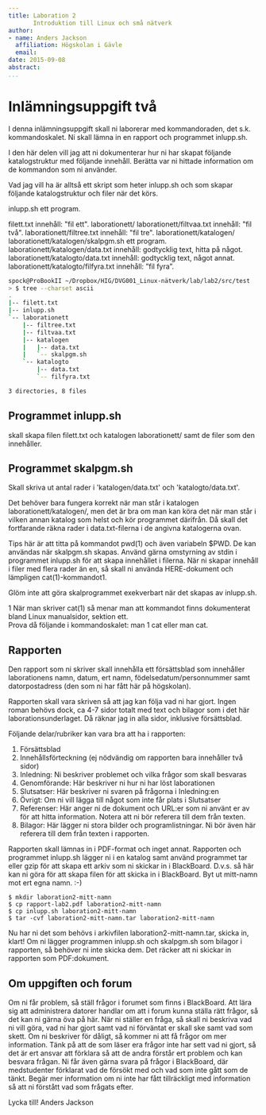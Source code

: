 ```yaml
---
title: Laboration 2
       Introduktion till Linux och små nätverk
author:
- name: Anders Jackson
  affiliation: Högskolan i Gävle
  email: 
date: 2015-09-08
abstract: 
...
```



Inlämningsuppgift två
================================================================================

I denna inlämningsuppgift skall ni laborerar med kommandoraden, det s.k.
kommandoskalet. 
Ni skall lämna in en rapport och programmet inlupp.sh.

I den här delen vill jag att ni dokumenterar hur ni har skapat följande
katalogstruktur med följande innehåll. Berätta var ni hittade information om de
kommandon som ni använder.

Vad jag vill ha är alltså ett skript som heter inlupp.sh och som skapar
följande katalogstruktur och filer när det körs.

inlupp.sh                               ett program.

filett.txt                              innehåll: "fil ett".
laborationett/
laborationett/filtvaa.txt               innehåll: "fil två".
laborationett/filtree.txt               innehåll: "fil tre".
laborationett/katalogen/
laborationett/katalogen/skalpgm.sh      ett program.
laborationett/katalogen/data.txt        innehåll: godtycklig text, hitta på något.
laborationett/katalogto/data.txt        innehåll: godtycklig text, något annat.
laborationett/katalogto/filfyra.txt     innehåll: ”fil fyra”.


```bash
spock@ProBookII ~/Dropbox/HIG/DVG001_Linux-nätverk/lab/lab2/src/test                                                                                                                 [15:33:09] 
> $ tree --charset ascii                                                                                                                                                            [master ●●]
.
|-- filett.txt
|-- inlupp.sh
`-- laborationett
    |-- filtree.txt
    |-- filtvaa.txt
    |-- katalogen
    |   |-- data.txt
    |   `-- skalpgm.sh
    `-- katalogto
        |-- data.txt
        `-- filfyra.txt

3 directories, 8 files
```



## Programmet inlupp.sh 
skall skapa filen filett.txt och katalogen laborationett/ samt de filer som den
innehåller.

## Programmet skalpgm.sh 
Skall skriva ut antal rader i 'katalogen/data.txt' och 'katalogto/data.txt'.

Det behöver bara fungera korrekt när man står i katalogen
laborationett/katalogen/, men det är bra om man kan köra det när man står i
vilken annan katalog som helst och kör programmet därifrån. Då skall det
fortfarande räkna rader i data.txt-filerna i de angivna katalogerna ovan. 

Tips här är att titta på kommandot pwd(1) och även variabeln $PWD. De kan
användas när skalpgm.sh skapas.  Använd gärna omstyrning av stdin i programmet
inlupp.sh för att skapa innehållet i filerna.  När ni skapar innehåll i filer
med flera rader än en, så skall ni använda HERE-dokument och lämpligen
cat(1)-kommandot1.

Glöm inte att göra skalprogrammet exekverbart när det skapas av inlupp.sh.


1 När man skriver cat(1) så menar man att kommandot finns dokumenterat bland
  Linux manualsidor, sektion ett.  
  Prova då följande i kommandoskalet: man 1 cat eller man cat.



Rapporten
--------------------------------------------------------------------------------
Den rapport som ni skriver skall innehålla ett försättsblad som innehåller
laborationens namn, datum, ert namn, födelsedatum/personnummer samt
datorpostadress (den som ni har fått här på högskolan).

Rapporten skall vara skriven så att jag kan följa vad ni har gjort. Ingen roman
behövs dock, ca 4-7 sidor totalt med text och bilagor som i det här
laborationsunderlaget. Då räknar jag in alla sidor, inklusive försättsblad.

Följande delar/rubriker kan vara bra att ha i rapporten:
1. Försättsblad
2. Innehållsförteckning (ej nödvändig om rapporten bara innehåller två sidor)
3. Inledning: Ni beskriver problemet och vilka frågor som skall besvaras
4. Genomförande: Här beskriver ni hur ni har löst laborationen
5. Slutsatser: Här beskriver ni svaren på frågorna i Inledning:en
6. Övrigt: Om ni vill lägga till något som inte får plats i Slutsatser
7. Referenser: Här anger ni de dokument och URL:er som ni använt er av för att hitta
   information. Notera att ni bör referera till dem från texten.
8. Bilagor: Här lägger ni stora bilder och programlistningar. Ni bör även här referera till dem
   från texten i rapporten.

Rapporten skall lämnas in i PDF-format och inget annat. Rapporten och
programmet inlupp.sh lägger ni i en katalog samt använd programmet tar eller
gzip för att skapa ett arkiv som ni skickar in i BlackBoard. D.v.s. så här kan
ni göra för att skapa filen för att skicka in i BlackBoard. Byt ut mitt-namn
mot ert egna namn. :-)

    $ mkdir laboration2-mitt-namn
    $ cp rapport-lab2.pdf laboration2-mitt-namn
    $ cp inlupp.sh laboration2-mitt-namn
    $ tar -cvf laboration2-mitt-namn.tar laboration2-mitt-namn

Nu har ni det som behövs i arkivfilen laboration2-mitt-namn.tar, skicka in,
klart!  Om ni lägger programmen inlupp.sh och skalpgm.sh som bilagor i
rapporten, så behöver ni inte skicka dem. Det räcker att ni skickar in
rapporten som PDF:dokument.

Om uppgiften och forum
----------------------
Om ni får problem, så ställ frågor i forumet som finns i BlackBoard. Att lära
sig att administrera datorer handlar om att i forum kunna ställa rätt frågor,
så det kan ni gärna öva på här.  När ni ställer en fråga, så skall ni beskriva
vad ni vill göra, vad ni har gjort samt vad ni förväntat er skall ske samt vad
som skett. Om ni beskriver för dåligt, så kommer ni att få frågor om mer
information. Tänk på att de som läser era frågor inte har sett vad ni gjort, så
det är ert ansvar att förklara så att de andra förstår ert problem och kan
besvara frågan.  Ni får även gärna svara på frågor i BlackBoard, där
medstudenter förklarat vad de försökt med och vad som inte gått som de tänkt.
Begär mer information om ni inte har fått tillräckligt med information så att
ni förstått vad som frågats efter.

Lycka till!
Anders Jackson


